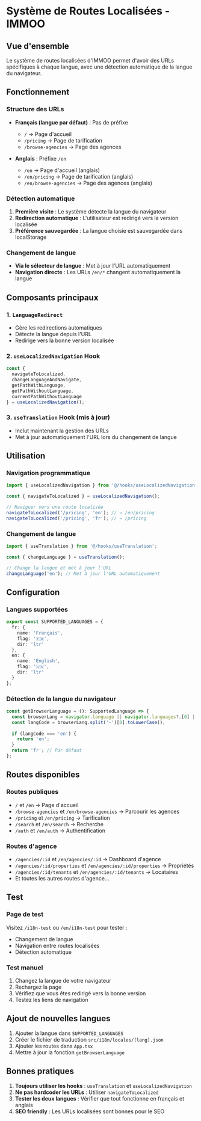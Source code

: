 # Système de Routes Localisées - IMMOO

## Vue d'ensemble

Le système de routes localisées d'IMMOO permet d'avoir des URLs spécifiques à chaque langue, avec une détection automatique de la langue du navigateur.

## Fonctionnement

### Structure des URLs

- **Français (langue par défaut)** : Pas de préfixe
  - `/` → Page d'accueil
  - `/pricing` → Page de tarification
  - `/browse-agencies` → Page des agences

- **Anglais** : Préfixe `/en`
  - `/en` → Page d'accueil (anglais)
  - `/en/pricing` → Page de tarification (anglais)
  - `/en/browse-agencies` → Page des agences (anglais)

### Détection automatique

1. **Première visite** : Le système détecte la langue du navigateur
2. **Redirection automatique** : L'utilisateur est redirigé vers la version localisée
3. **Préférence sauvegardée** : La langue choisie est sauvegardée dans localStorage

### Changement de langue

- **Via le sélecteur de langue** : Met à jour l'URL automatiquement
- **Navigation directe** : Les URLs `/en/*` changent automatiquement la langue

## Composants principaux

### 1. `LanguageRedirect`
- Gère les redirections automatiques
- Détecte la langue depuis l'URL
- Redirige vers la bonne version localisée

### 2. `useLocalizedNavigation` Hook
```typescript
const {
  navigateToLocalized,
  changeLanguageAndNavigate,
  getPathWithLanguage,
  getPathWithoutLanguage,
  currentPathWithoutLanguage
} = useLocalizedNavigation();
```

### 3. `useTranslation` Hook (mis à jour)
- Inclut maintenant la gestion des URLs
- Met à jour automatiquement l'URL lors du changement de langue

## Utilisation

### Navigation programmatique
```typescript
import { useLocalizedNavigation } from '@/hooks/useLocalizedNavigation';

const { navigateToLocalized } = useLocalizedNavigation();

// Naviguer vers une route localisée
navigateToLocalized('/pricing', 'en'); // → /en/pricing
navigateToLocalized('/pricing', 'fr'); // → /pricing
```

### Changement de langue
```typescript
import { useTranslation } from '@/hooks/useTranslation';

const { changeLanguage } = useTranslation();

// Change la langue et met à jour l'URL
changeLanguage('en'); // Met à jour l'URL automatiquement
```

## Configuration

### Langues supportées
```typescript
export const SUPPORTED_LANGUAGES = {
  fr: {
    name: 'Français',
    flag: '🇫🇷',
    dir: 'ltr'
  },
  en: {
    name: 'English',
    flag: '🇺🇸',
    dir: 'ltr'
  }
};
```

### Détection de la langue du navigateur
```typescript
const getBrowserLanguage = (): SupportedLanguage => {
  const browserLang = navigator.language || navigator.languages?.[0] || 'fr';
  const langCode = browserLang.split('-')[0].toLowerCase();
  
  if (langCode === 'en') {
    return 'en';
  }
  return 'fr'; // Par défaut
};
```

## Routes disponibles

### Routes publiques
- `/` et `/en` → Page d'accueil
- `/browse-agencies` et `/en/browse-agencies` → Parcourir les agences
- `/pricing` et `/en/pricing` → Tarification
- `/search` et `/en/search` → Recherche
- `/auth` et `/en/auth` → Authentification

### Routes d'agence
- `/agencies/:id` et `/en/agencies/:id` → Dashboard d'agence
- `/agencies/:id/properties` et `/en/agencies/:id/properties` → Propriétés
- `/agencies/:id/tenants` et `/en/agencies/:id/tenants` → Locataires
- Et toutes les autres routes d'agence...

## Test

### Page de test
Visitez `/i18n-test` ou `/en/i18n-test` pour tester :
- Changement de langue
- Navigation entre routes localisées
- Détection automatique

### Test manuel
1. Changez la langue de votre navigateur
2. Rechargez la page
3. Vérifiez que vous êtes redirigé vers la bonne version
4. Testez les liens de navigation

## Ajout de nouvelles langues

1. Ajouter la langue dans `SUPPORTED_LANGUAGES`
2. Créer le fichier de traduction `src/i18n/locales/[lang].json`
3. Ajouter les routes dans `App.tsx`
4. Mettre à jour la fonction `getBrowserLanguage`

## Bonnes pratiques

1. **Toujours utiliser les hooks** : `useTranslation` et `useLocalizedNavigation`
2. **Ne pas hardcoder les URLs** : Utiliser `navigateToLocalized`
3. **Tester les deux langues** : Vérifier que tout fonctionne en français et anglais
4. **SEO friendly** : Les URLs localisées sont bonnes pour le SEO 